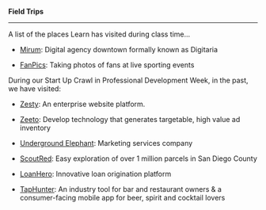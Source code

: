**Field Trips**

-----------

A list of the places Learn has visited during class time...

- [Mirum](https://www.digitaria.com/):  Digital agency downtown formally known as Digitaria

- [FanPics](https://www.fanpics.com/):  Taking photos of fans at live sporting events

During our Start Up Crawl in Professional Development Week, in the past, we have visited:

- [Zesty](http://zesty.io):  An enterprise website platform.

- [Zeeto](http://zeeto.io/):  Develop technology that generates targetable, high value ad inventory

- [Underground Elephant](http://undergroundelephant.com/):  Marketing services company

- [ScoutRed](https://scoutred.com/):  Easy exploration of over 1 million parcels in San Diego County

- [LoanHero](http://www.loanhero.com/):  Innovative loan origination platform

- [TapHunter](https://www.taphunter.com/):  An industry tool for bar and restaurant owners & a consumer-facing mobile app for beer, spirit and cocktail lovers
